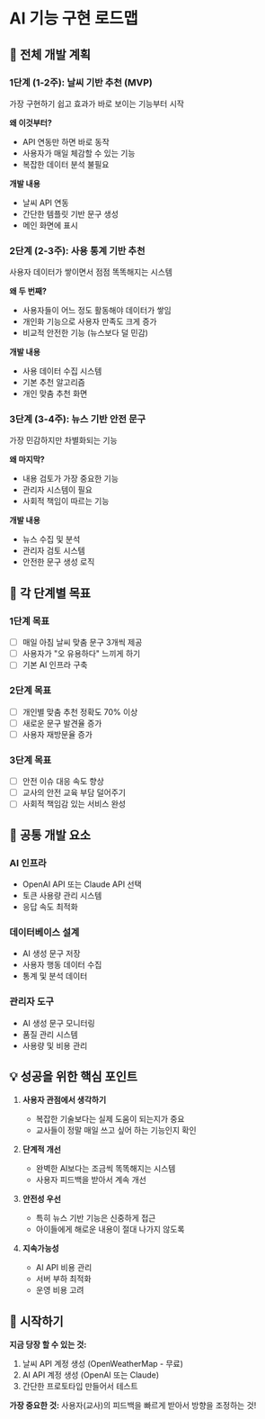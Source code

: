 # AI 기능 구현 로드맵

## 📅 전체 개발 계획

### 1단계 (1-2주): 날씨 기반 추천 (MVP)
가장 구현하기 쉽고 효과가 바로 보이는 기능부터 시작

**왜 이것부터?**
- API 연동만 하면 바로 동작
- 사용자가 매일 체감할 수 있는 기능
- 복잡한 데이터 분석 불필요

**개발 내용**
- 날씨 API 연동
- 간단한 템플릿 기반 문구 생성
- 메인 화면에 표시

### 2단계 (2-3주): 사용 통계 기반 추천
사용자 데이터가 쌓이면서 점점 똑똑해지는 시스템

**왜 두 번째?**
- 사용자들이 어느 정도 활동해야 데이터가 쌓임
- 개인화 기능으로 사용자 만족도 크게 증가
- 비교적 안전한 기능 (뉴스보다 덜 민감)

**개발 내용**
- 사용 데이터 수집 시스템
- 기본 추천 알고리즘
- 개인 맞춤 추천 화면

### 3단계 (3-4주): 뉴스 기반 안전 문구
가장 민감하지만 차별화되는 기능

**왜 마지막?**
- 내용 검토가 가장 중요한 기능
- 관리자 시스템이 필요
- 사회적 책임이 따르는 기능

**개발 내용**
- 뉴스 수집 및 분석
- 관리자 검토 시스템
- 안전한 문구 생성 로직

## 🎯 각 단계별 목표

### 1단계 목표
- [ ] 매일 아침 날씨 맞춤 문구 3개씩 제공
- [ ] 사용자가 "오 유용하다" 느끼게 하기
- [ ] 기본 AI 인프라 구축

### 2단계 목표  
- [ ] 개인별 맞춤 추천 정확도 70% 이상
- [ ] 새로운 문구 발견율 증가
- [ ] 사용자 재방문율 증가

### 3단계 목표
- [ ] 안전 이슈 대응 속도 향상
- [ ] 교사의 안전 교육 부담 덜어주기
- [ ] 사회적 책임감 있는 서비스 완성

## 🔧 공통 개발 요소

### AI 인프라
- OpenAI API 또는 Claude API 선택
- 토큰 사용량 관리 시스템
- 응답 속도 최적화

### 데이터베이스 설계
- AI 생성 문구 저장
- 사용자 행동 데이터 수집
- 통계 및 분석 데이터

### 관리자 도구
- AI 생성 문구 모니터링
- 품질 관리 시스템
- 사용량 및 비용 관리

## 💡 성공을 위한 핵심 포인트

1. **사용자 관점에서 생각하기**
   - 복잡한 기술보다는 실제 도움이 되는지가 중요
   - 교사들이 정말 매일 쓰고 싶어 하는 기능인지 확인

2. **단계적 개선**
   - 완벽한 AI보다는 조금씩 똑똑해지는 시스템
   - 사용자 피드백을 받아서 계속 개선

3. **안전성 우선**
   - 특히 뉴스 기반 기능은 신중하게 접근
   - 아이들에게 해로운 내용이 절대 나가지 않도록

4. **지속가능성**
   - AI API 비용 관리
   - 서버 부하 최적화
   - 운영 비용 고려

## 🚀 시작하기

**지금 당장 할 수 있는 것:**
1. 날씨 API 계정 생성 (OpenWeatherMap - 무료)
2. AI API 계정 생성 (OpenAI 또는 Claude)
3. 간단한 프로토타입 만들어서 테스트

**가장 중요한 것:**
사용자(교사)의 피드백을 빠르게 받아서 방향을 조정하는 것!
